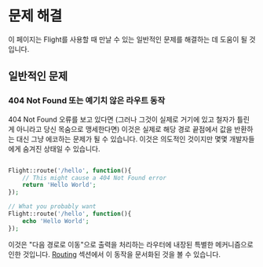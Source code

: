 # 문제 해결

이 페이지는 Flight를 사용할 때 만날 수 있는 일반적인 문제를 해결하는 데 도움이 될 것입니다.

## 일반적인 문제

### 404 Not Found 또는 예기치 않은 라우트 동작

404 Not Found 오류를 보고 있다면 (그러나 그것이 실제로 거기에 있고 철자가 틀린 게 아니라고 당신 목숨으로 맹세한다면) 이것은 실제로 해당 경로 끝점에서 값을 반환하는 대신 그냥 에코하는 문제가 될 수 있습니다. 이것은 의도적인 것이지만 몇몇 개발자들에게 숨겨진 상태일 수 있습니다.

```php

Flight::route('/hello', function(){
	// This might cause a 404 Not Found error
	return 'Hello World';
});

// What you probably want
Flight::route('/hello', function(){
	echo 'Hello World';
});

``` 

이것은 "다음 경로로 이동"으로 출력을 처리하는 라우터에 내장된 특별한 메커니즘으로 인한 것입니다. [Routing](/learn/routing#passing) 섹션에서 이 동작을 문서화된 것을 볼 수 있습니다.